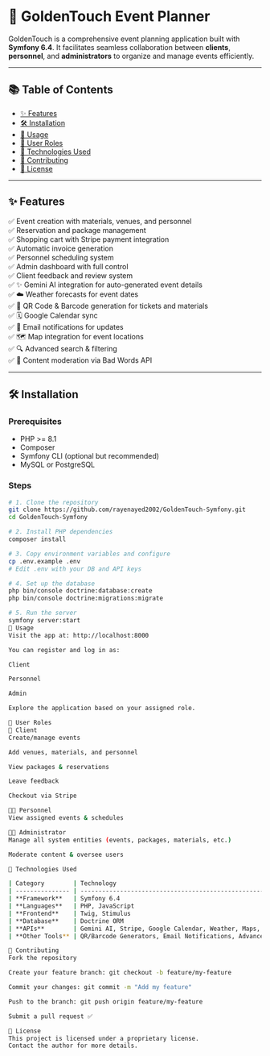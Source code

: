 # 🎉 GoldenTouch Event Planner

GoldenTouch is a comprehensive event planning application built with **Symfony 6.4**. It facilitates seamless collaboration between **clients**, **personnel**, and **administrators** to organize and manage events efficiently.

---

## 📚 Table of Contents

- [✨ Features](#-features)
- [🛠️ Installation](#-installation)
- [🚀 Usage](#-usage)
- [👥 User Roles](#-user-roles)
- [🧰 Technologies Used](#-technologies-used)
- [🤝 Contributing](#-contributing)
- [📄 License](#-license)

---

## ✨ Features

✅ Event creation with materials, venues, and personnel  
✅ Reservation and package management  
✅ Shopping cart with Stripe payment integration  
✅ Automatic invoice generation  
✅ Personnel scheduling system  
✅ Admin dashboard with full control  
✅ Client feedback and review system  
✅ ✨ Gemini AI integration for auto-generated event details  
✅ ☁️ Weather forecasts for event dates  
✅ 🎫 QR Code & Barcode generation for tickets and materials  
✅ 🗓️ Google Calendar sync  
✅ 📧 Email notifications for updates  
✅ 🗺️ Map integration for event locations  
✅ 🔍 Advanced search & filtering  
✅ 🚫 Content moderation via Bad Words API  

---

## 🛠️ Installation

### Prerequisites

- PHP >= 8.1
- Composer
- Symfony CLI (optional but recommended)
- MySQL or PostgreSQL

### Steps

```bash
# 1. Clone the repository
git clone https://github.com/rayenayed2002/GoldenTouch-Symfony.git
cd GoldenTouch-Symfony

# 2. Install PHP dependencies
composer install

# 3. Copy environment variables and configure
cp .env.example .env
# Edit .env with your DB and API keys

# 4. Set up the database
php bin/console doctrine:database:create
php bin/console doctrine:migrations:migrate

# 5. Run the server
symfony server:start
🚀 Usage
Visit the app at: http://localhost:8000

You can register and log in as:

Client

Personnel

Admin

Explore the application based on your assigned role.

👥 User Roles
👤 Client
Create/manage events

Add venues, materials, and personnel

View packages & reservations

Leave feedback

Checkout via Stripe

👨‍🔧 Personnel
View assigned events & schedules

👨‍💼 Administrator
Manage all system entities (events, packages, materials, etc.)

Moderate content & oversee users

🧰 Technologies Used

| Category        | Technology                                                       |
| --------------- | ---------------------------------------------------------------- |
| **Framework**   | Symfony 6.4                                                      |
| **Languages**   | PHP, JavaScript                                                  |
| **Frontend**    | Twig, Stimulus                                                   |
| **Database**    | Doctrine ORM                                                     |
| **APIs**        | Gemini AI, Stripe, Google Calendar, Weather, Maps, Bad Words API |
| **Other Tools** | QR/Barcode Generators, Email Notifications, Advanced Search      |

🤝 Contributing
Fork the repository

Create your feature branch: git checkout -b feature/my-feature

Commit your changes: git commit -m "Add my feature"

Push to the branch: git push origin feature/my-feature

Submit a pull request ✅

📄 License
This project is licensed under a proprietary license.
Contact the author for more details.
